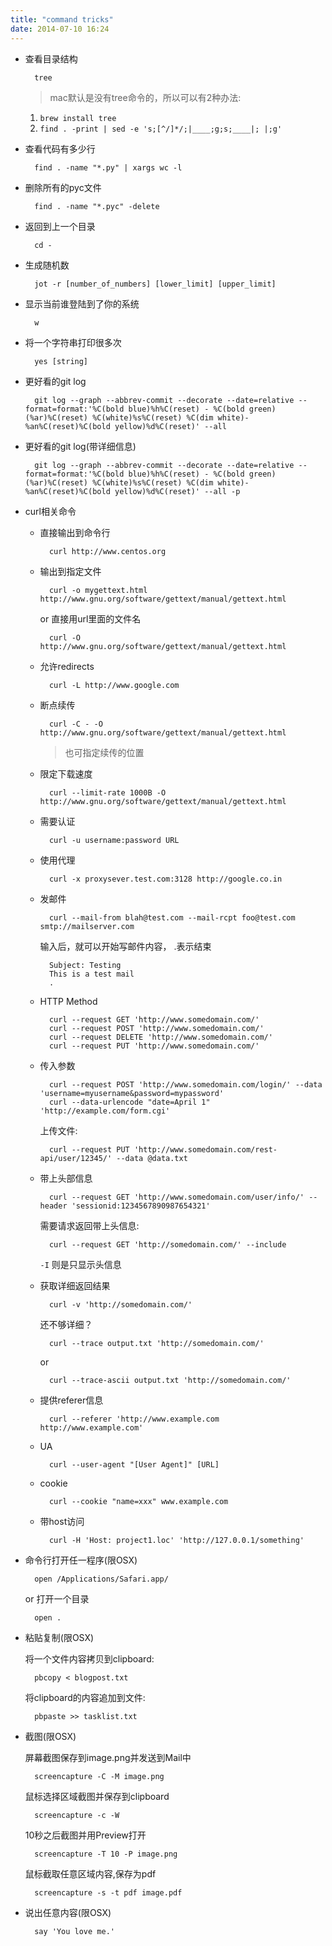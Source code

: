 ```yaml
---
title: "command tricks"
date: 2014-07-10 16:24
---
```


* 查看目录结构

        tree

    > mac默认是没有tree命令的，所以可以有2种办法:

    1. `brew install tree`
    2. `find . -print | sed -e 's;[^/]*/;|____;g;s;____|; |;g'`

* 查看代码有多少行

        find . -name "*.py" | xargs wc -l

* 删除所有的pyc文件

        find . -name "*.pyc" -delete

* 返回到上一个目录

        cd -

* 生成随机数

        jot -r [number_of_numbers] [lower_limit] [upper_limit]

* 显示当前谁登陆到了你的系统

        w

* 将一个字符串打印很多次

        yes [string]

* 更好看的git log

        git log --graph --abbrev-commit --decorate --date=relative --format=format:'%C(bold blue)%h%C(reset) - %C(bold green)(%ar)%C(reset) %C(white)%s%C(reset) %C(dim white)- %an%C(reset)%C(bold yellow)%d%C(reset)' --all

* 更好看的git log(带详细信息)

        git log --graph --abbrev-commit --decorate --date=relative --format=format:'%C(bold blue)%h%C(reset) - %C(bold green)(%ar)%C(reset) %C(white)%s%C(reset) %C(dim white)- %an%C(reset)%C(bold yellow)%d%C(reset)' --all -p

* curl相关命令

    * 直接输出到命令行

            curl http://www.centos.org

    * 输出到指定文件

            curl -o mygettext.html http://www.gnu.org/software/gettext/manual/gettext.html

        or 直接用url里面的文件名

            curl -O http://www.gnu.org/software/gettext/manual/gettext.html

    * 允许redirects

            curl -L http://www.google.com

    * 断点续传

            curl -C - -O http://www.gnu.org/software/gettext/manual/gettext.html

        > 也可指定续传的位置

    * 限定下载速度

            curl --limit-rate 1000B -O http://www.gnu.org/software/gettext/manual/gettext.html

    * 需要认证

            curl -u username:password URL

    * 使用代理

            curl -x proxysever.test.com:3128 http://google.co.in

    * 发邮件

            curl --mail-from blah@test.com --mail-rcpt foo@test.com smtp://mailserver.com

        输入后，就可以开始写邮件内容， .表示结束

            Subject: Testing
            This is a test mail
            .

    * HTTP Method

            curl --request GET 'http://www.somedomain.com/'
            curl --request POST 'http://www.somedomain.com/'
            curl --request DELETE 'http://www.somedomain.com/'
            curl --request PUT 'http://www.somedomain.com/'
    * 传入参数

            curl --request POST 'http://www.somedomain.com/login/' --data 'username=myusername&password=mypassword'
            curl --data-urlencode "date=April 1" 'http://example.com/form.cgi'

        上传文件:

            curl --request PUT 'http://www.somedomain.com/rest-api/user/12345/' --data @data.txt

    * 带上头部信息

            curl --request GET 'http://www.somedomain.com/user/info/' --header 'sessionid:1234567890987654321'

        需要请求返回带上头信息:

            curl --request GET 'http://somedomain.com/' --include

        `-I` 则是只显示头信息

    * 获取详细返回结果

            curl -v 'http://somedomain.com/'

        还不够详细？

            curl --trace output.txt 'http://somedomain.com/'

        or

            curl --trace-ascii output.txt 'http://somedomain.com/'

    * 提供referer信息

            curl --referer 'http://www.example.com http://www.example.com'

    * UA

            curl --user-agent "[User Agent]" [URL]

    * cookie

            curl --cookie "name=xxx" www.example.com

    * 带host访问

            curl -H 'Host: project1.loc' 'http://127.0.0.1/something'

* 命令行打开任一程序(限OSX)

        open /Applications/Safari.app/

    or 打开一个目录

        open .

* 粘贴复制(限OSX)

    将一个文件内容拷贝到clipboard:

        pbcopy < blogpost.txt

    将clipboard的内容追加到文件:

        pbpaste >> tasklist.txt

* 截图(限OSX)

    屏幕截图保存到image.png并发送到Mail中

        screencapture -C -M image.png

    鼠标选择区域截图并保存到clipboard

        screencapture -c -W

    10秒之后截图并用Preview打开

        screencapture -T 10 -P image.png

    鼠标截取任意区域内容,保存为pdf

        screencapture -s -t pdf image.pdf

* 说出任意内容(限OSX)

        say 'You love me.'
